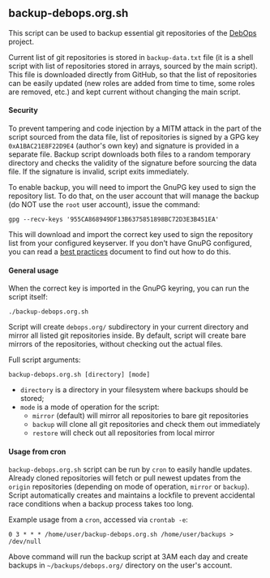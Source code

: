 ## backup-debops.org.sh

This script can be used to backup essential git repositories of the
[DebOps](http://debops.org/) project.

Current list of git repositories is stored in `backup-data.txt` file (it is
a shell script with list of repositories stored in arrays, sourced by the main
script). This file is downloaded directly from GitHub, so that the list of
repositories can be easily updated (new roles are added from time to time, some
roles are removed, etc.) and kept current without changing the main script.

#### Security

To prevent tampering and code injection by a MITM attack in the part of the
script sourced from the data file, list of repositories is signed by a GPG key
`0xA1BAC21E8F22D9E4` (author's own key) and signature is provided in a separate
file. Backup script downloads both files to a random temporary directory and
checks the validity of the signature before sourcing the data file. If the
signature is invalid, script exits immediately.

To enable backup, you will need to import the GnuPG key used to sign the
repository list. To do that, on the user account that will manage the backup
(do NOT use the `root` user account), issue the command:

    gpg --recv-keys '955CA868949DF13B6375851898BC72D3E3B451EA'

This will download and import the correct key used to sign the repository list
from your configured keyserver. If you don't have GnuPG configured, you can
read a [best
practices](https://help.riseup.net/en/security/message-security/openpgp/best-practices)
document to find out how to do this.

#### General usage

When the correct key is imported in the GnuPG keyring, you can run the script itself:

    ./backup-debops.org.sh

Script will create `debops.org/` subdirectory in your current directory and
mirror all listed git repositories inside. By default, script will create bare
mirrors of the repositories, without checking out the actual files.

Full script arguments:

    backup-debops.org.sh [directory] [mode]

* `directory` is a directory in your filesystem where backups should be stored;
* `mode` is a mode of operation for the script:
  - `mirror` (default) will mirror all repositories to bare git repositories
  - `backup` will clone all git repositories and check them out immediately
  - `restore` will check out all repositories from local mirror

#### Usage from cron

`backup-debops.org.sh` script can be run by `cron` to easily handle updates.
Already cloned repositories will fetch or pull newest updates from the `origin`
repositories (depending on mode of operation, `mirror` or `backup`). Script
automatically creates and maintains a lockfile to prevent accidental race
conditions when a backup process takes too long.

Example usage from a `cron`, accessed via `crontab -e`:

    0 3 * * * /home/user/backup-debops.org.sh /home/user/backups > /dev/null

Above command will run the backup script at 3AM each day and create backups in
`~/backups/debops.org/` directory on the user's account.

